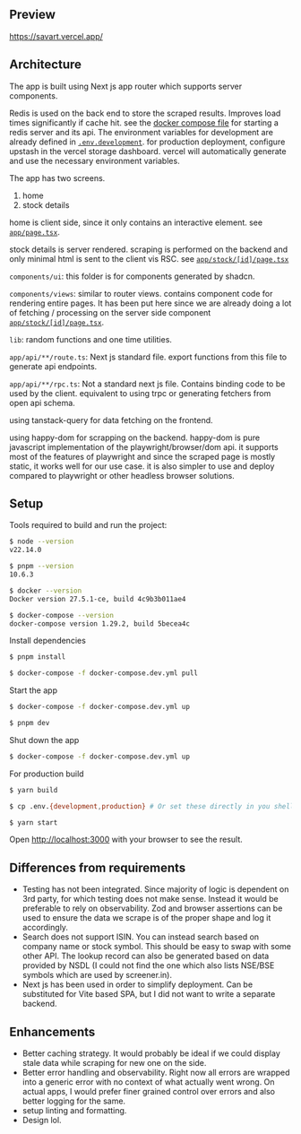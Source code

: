 ## Preview

https://savart.vercel.app/

## Architecture

The app is built using Next js app router which supports server components.

Redis is used on the back end to store the scraped results. Improves load times significantly if cache hit. see the [docker compose file](docker-compose.dev.yml) for starting a redis server and its api. The environment variables for development are already defined in [`.env.development`](.env.development). for production deployment, configure upstash in the vercel storage dashboard. vercel will automatically generate and use the necessary environment variables.

The app has two screens.

1. home
2. stock details

home is client side, since it only contains an interactive element. see [`app/page.tsx`](src/app/page.tsx).

stock details is server rendered. scraping is performed on the backend and only minimal html is sent to the client vis RSC. see [`app/stock/[id]/page.tsx`](src/app/stock/[id]/page.tsx)

`components/ui`: this folder is for components generated by shadcn.

`components/views`: similar to router views. contains component code for rendering entire pages. It has been put here since we are already doing a lot of fetching / processing on the server side component [`app/stock/[id]/page.tsx`](src/app/stock/[id]/page.tsx).

`lib`: random functions and one time utilities.

`app/api/**/route.ts`: Next js standard file. export functions from this file to generate api endpoints.

`app/api/**/rpc.ts`: Not a standard next js file. Contains binding code to be used by the client. equivalent to using trpc or generating fetchers from open api schema.

using tanstack-query for data fetching on the frontend.

using happy-dom for scrapping on the backend. happy-dom is pure javascript implementation of the playwright/browser/dom api. it supports most of the features of playwright and since the scraped page is mostly static, it works well for our use case. it is also simpler to use and deploy compared to playwright or other headless browser solutions.


## Setup

Tools required to build and run the project:

```bash
$ node --version
v22.14.0

$ pnpm --version
10.6.3

$ docker --version
Docker version 27.5.1-ce, build 4c9b3b011ae4

$ docker-compose --version
docker-compose version 1.29.2, build 5becea4c
```

Install dependencies

```bash
$ pnpm install

$ docker-compose -f docker-compose.dev.yml pull
```

Start the app

```bash
$ docker-compose -f docker-compose.dev.yml up

$ pnpm dev
```

Shut down the app

```bash
$ docker-compose -f docker-compose.dev.yml up
```

For production build

```bash
$ yarn build

$ cp .env.{development,production} # Or set these directly in you shell based on the values provided by vercel dashboard.

$ yarn start
```

Open [http://localhost:3000](http://localhost:3000) with your browser to see the result.

## Differences from requirements

- Testing has not been integrated. Since majority of logic is dependent on 3rd party, for which testing does not make sense. Instead it would be preferable to rely on observability. Zod and browser assertions can be used to ensure the data we scrape is of the proper shape and log it accordingly.
- Search does not support ISIN. You can instead search based on company name or stock symbol. This should be easy to swap with some other API. The lookup record can also be generated based on data provided by NSDL (I could not find the one which also lists NSE/BSE symbols which are used by screener.in).
- Next js has been used in order to simplify deployment. Can be substituted for Vite based SPA, but I did not want to write a separate backend.

## Enhancements

- Better caching strategy. It would probably be ideal if we could display stale data while scraping for new one on the side.
- Better error handling and observability. Right now all errors are wrapped into a generic error with no context of what actually went wrong. On actual apps, I would prefer finer grained control over errors and also better logging for the same.
- setup linting and formatting.
- Design lol.